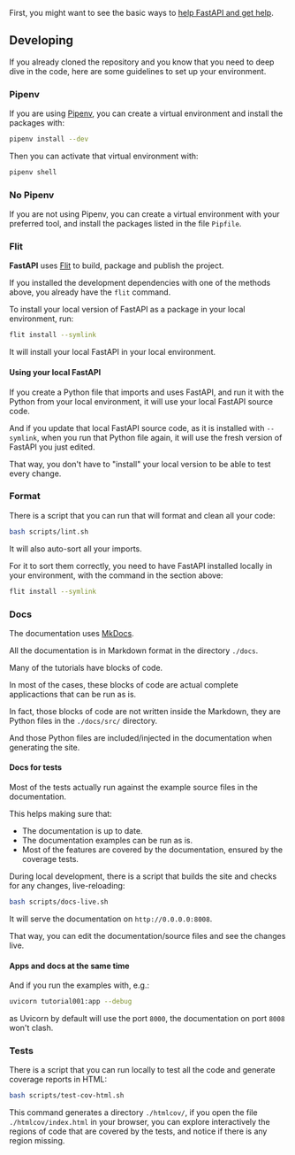 First, you might want to see the basic ways to <a href="https://fastapi.tiangolo.com/help-fastapi/" target="_blank">help FastAPI and get help</a>.

## Developing

If you already cloned the repository and you know that you need to deep dive in the code, here are some guidelines to set up your environment.


### Pipenv

If you are using <a href="https://pipenv.readthedocs.io/en/latest/" target="_blank">Pipenv</a>, you can create a virtual environment and install the packages with:

```bash
pipenv install --dev
```

Then you can activate that virtual environment with:

```bash
pipenv shell
```


### No Pipenv

If you are not using Pipenv, you can create a virtual environment with your preferred tool, and install the packages listed in the file `Pipfile`.


### Flit

**FastAPI** uses <a href="https://flit.readthedocs.io/en/latest/index.html" target="_blank">Flit</a> to build, package and publish the project.

If you installed the development dependencies with one of the methods above, you already have the `flit` command.

To install your local version of FastAPI as a package in your local environment, run:

```bash
flit install --symlink
```

It will install your local FastAPI in your local environment.


#### Using your local FastAPI

If you create a Python file that imports and uses FastAPI, and run it with the Python from your local environment, it will use your local FastAPI source code.

And if you update that local FastAPI source code, as it is installed with `--symlink`, when you run that Python file again, it will use the fresh version of FastAPI you just edited.

That way, you don't have to "install" your local version to be able to test every change.


### Format

There is a script that you can run that will format and clean all your code:

```bash
bash scripts/lint.sh
```

It will also auto-sort all your imports.

For it to sort them correctly, you need to have FastAPI installed locally in your environment, with the command in the section above:

```bash
flit install --symlink
```


### Docs

The documentation uses <a href="https://www.mkdocs.org/" target="_blank">MkDocs</a>.

All the documentation is in Markdown format in the directory `./docs`.

Many of the tutorials have blocks of code.

In most of the cases, these blocks of code are actual complete applicactions that can be run as is.

In fact, those blocks of code are not written inside the Markdown, they are Python files in the `./docs/src/` directory.

And those Python files are included/injected in the documentation when generating the site.


#### Docs for tests

Most of the tests actually run against the example source files in the documentation.

This helps making sure that:

* The documentation is up to date.
* The documentation examples can be run as is.
* Most of the features are covered by the documentation, ensured by the coverage tests.

During local development, there is a script that builds the site and checks for any changes, live-reloading:

```bash
bash scripts/docs-live.sh
```

It will serve the documentation on `http://0.0.0.0:8008`.

That way, you can edit the documentation/source files and see the changes live.

#### Apps and docs at the same time

And if you run the examples with, e.g.:

```bash
uvicorn tutorial001:app --debug
```

as Uvicorn by default will use the port `8000`, the documentation on port `8008` won't clash.


### Tests

There is a script that you can run locally to test all the code and generate coverage reports in HTML:

```bash
bash scripts/test-cov-html.sh
```

This command generates a directory `./htmlcov/`, if you open the file `./htmlcov/index.html` in your browser, you can explore interactively the regions of code that are covered by the tests, and notice if there is any region missing.
